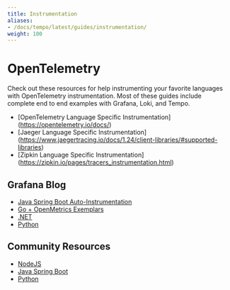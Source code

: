```yaml
---
title: Instrumentation
aliases:
- /docs/tempo/latest/guides/instrumentation/
weight: 100
---
```


# OpenTelemetry

Check out these resources for help instrumenting your favorite languages with OpenTelemetry instrumentation.  Most of these guides include complete
end to end examples with Grafana, Loki, and Tempo. 

- [OpenTelemetry Language Specific Instrumentation] (https://opentelemetry.io/docs/)
- [Jaeger Language Specific Instrumentation] (https://www.jaegertracing.io/docs/1.24/client-libraries/#supported-libraries)
- [Zipkin Language Specific Instrumentation] (https://zipkin.io/pages/tracers_instrumentation.html)

## Grafana Blog

- [Java Spring Boot Auto-Instrumentation](https://grafana.com/blog/2021/02/03/auto-instrumenting-a-java-spring-boot-application-for-traces-and-logs-using-opentelemetry-and-grafana-tempo/)
- [Go + OpenMetrics Exemplars](https://grafana.com/blog/2020/11/09/trace-discovery-in-grafana-tempo-using-prometheus-exemplars-loki-2.0-queries-and-more/)
- [.NET](https://grafana.com/blog/2021/02/11/instrumenting-a-.net-web-api-using-opentelemetry-tempo-and-grafana-cloud/)
- [Python](https://grafana.com/blog/2021/05/04/get-started-with-distributed-tracing-and-grafana-tempo-using-foobar-a-demo-written-in-python/)

## Community Resources

- [NodeJS](https://github.com/mnadeem/nodejs-opentelemetry-tempo)
- [Java Spring Boot](https://github.com/mnadeem/boot-opentelemetry-tempo)
- [Python](https://github.com/dgzlopes/foobar-demo)
